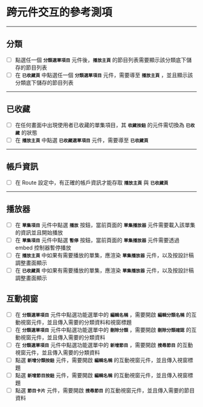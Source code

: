 # 跨元件交互的參考測項

--- 

## 分類

- [ ] 點選任一個 **`分類選單項目`** 元件後，**`播放主頁`** 的節目列表需要顯示該分類底下儲存的節目列表
- [ ] 在 **`已收藏頁`** 中點選任一個 **`分類選單項目`** 元件，需要導至 **`播放主頁`** ，並且顯示該分類底下儲存的節目列表

---

## 已收藏

- [ ] 在任何畫面中出現使用者已收藏的單集項目，其 **`收藏按鈕`** 的元件需切換為 **`已收藏`** 的狀態
- [ ] 在 **`播放主頁`** 中點選 **`已收藏選單項目`** 元件，需要導至 **`已收藏頁`**

---

## 帳戶資訊

- [ ] 在 Route 設定中，有正確的帳戶資訊才能存取 **`播放主頁`** 與 **`已收藏頁`**

---

## 播放器

- [ ] 在 **`單集項目`** 元件中點選 **`播放`** 按鈕，當前頁面的 **`單集播放器`** 元件需要載入該單集的資訊並且開始播放
- [ ] 在 **`單集項目`** 元件中點選 **`暫停`** 按鈕，當前頁面的 **`單集播放器`** 元件需要透過 embed 控制器暫停播放
- [ ] 在 **`播放主頁`** 中如果有需要播放的單集，應渲染 **`單集播放器`** 元件，以及按設計稿調整畫面顯示
- [ ] 在 **`已收藏頁`** 中如果有需要播放的單集，應渲染 **`單集播放器`** 元件，以及按設計稿調整畫面顯示

## 互動視窗

- [ ] 在 **`分類選單項目`** 元件中點選功能選單中的 **`編輯名稱`** ，需要開啟 **`編輯分類名稱`** 的互動視窗元件，並且傳入需要的分類資料和視窗標題
- [ ] 在 **`分類選單項目`** 元件中點選功能選單中的 **`刪除分類`** ，需要開啟 **`刪除分類確認`** 的互動視窗元件，並且傳入需要的分類資料
- [ ] 在 **`分類選單項目`** 元件中點選功能選單中的 **`新增節目`** ，需要開啟 **`搜尋節目`** 的互動視窗元件，並且傳入需要的分類資料
- [ ] 點選 **`新增分類按鈕`** 元件，需要開啟 **`編輯名稱`** 的互動視窗元件，並且傳入視窗標題
- [ ] 點選 **`新增節目按鈕`** 元件，需要開啟 **`編輯名稱`** 的互動視窗元件，並且傳入視窗標題
- [ ] 點選 **`節目卡片`** 元件，需要開啟 **`搜尋節目`** 的互動視窗元件，並且傳入需要的節目資料